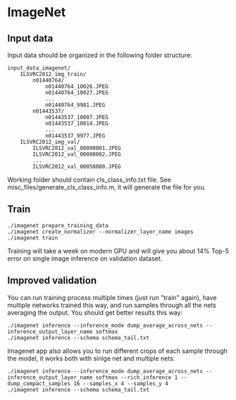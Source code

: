 ImageNet
========

Input data
----------

Input data should be organized in the following folder structure:

	input_data_imagenet/
		ILSVRC2012_img_train/
			n01440764/
				n01440764_10026.JPEG
				n01440764_10027.JPEG
				...
				n01440764_9981.JPEG
			n01443537/
				n01443537_10007.JPEG
				n01443537_10014.JPEG
				...
				n01443537_9977.JPEG
		ILSVRC2012_img_val/
			ILSVRC2012_val_00000001.JPEG
			ILSVRC2012_val_00000002.JPEG
			...
			ILSVRC2012_val_00050000.JPEG

Working folder should contain cls_class_info.txt file. See misc_files/generate_cls_class_info.m, it will generate the file for you.

Train
-----

	./imagenet prepare_training_data
	./imagenet create_normalizer --normalizer_layer_name images
	./imagenet train
	
Training will take a week on modern GPU and will give you about 14% Top-5 error on single image inference on validation dataset.

Improved validation
-------------------

You can run training process multiple times (just run "train" again), have multiple networks trained this way, and run samples through all the nets averaging the output. You should get better results this way:

	./imagenet inference --inference_mode dump_average_across_nets --inference_output_layer_name softmax
	./imagenet inference --schema schema_tail.txt

Imagenet app also allows you to run different crops of each sample through the model, it works both with sinlge net and multiple nets:

	./imagenet inference --inference_mode dump_average_across_nets --inference_output_layer_name softmax --rich_inference 1 --dump_compact_samples 16 --samples_x 4 --samples_y 4
	./imagenet inference --schema schema_tail.txt
